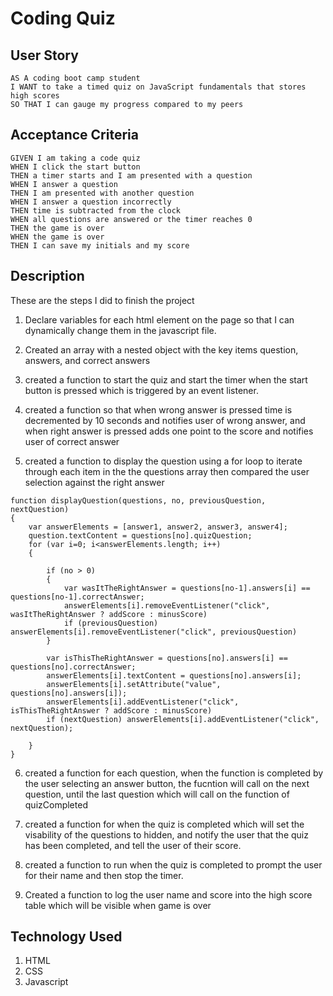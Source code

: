 # Coding Quiz

## User Story

```
AS A coding boot camp student
I WANT to take a timed quiz on JavaScript fundamentals that stores high scores
SO THAT I can gauge my progress compared to my peers
```

## Acceptance Criteria

```
GIVEN I am taking a code quiz
WHEN I click the start button
THEN a timer starts and I am presented with a question
WHEN I answer a question
THEN I am presented with another question
WHEN I answer a question incorrectly
THEN time is subtracted from the clock
WHEN all questions are answered or the timer reaches 0
THEN the game is over
WHEN the game is over
THEN I can save my initials and my score
```
## Description

These are the steps I did to finish the project

1. Declare variables for each html element on the page so that I can dynamically change them in the javascript file. 

2. Created an array with a nested object with the key items question, answers, and correct answers

3. created a function to start the quiz and start the timer when the start button is pressed which is triggered by an event listener. 

4. created a function so that when wrong answer is pressed time is decremented by 10 seconds and notifies user of wrong answer, and when right answer is pressed adds one point to the score and notifies user of correct answer

5. created a function to display the question using a for loop to iterate through each item in the the questions array then compared the user selection against the right answer
```
function displayQuestion(questions, no, previousQuestion, nextQuestion)
{
    var answerElements = [answer1, answer2, answer3, answer4];
    question.textContent = questions[no].quizQuestion;
    for (var i=0; i<answerElements.length; i++)
    {

        if (no > 0)
        {
            var wasItTheRightAnswer = questions[no-1].answers[i] == questions[no-1].correctAnswer;
            answerElements[i].removeEventListener("click", wasItTheRightAnswer ? addScore : minusScore)
            if (previousQuestion) answerElements[i].removeEventListener("click", previousQuestion)
        }
        
        var isThisTheRightAnswer = questions[no].answers[i] == questions[no].correctAnswer;
        answerElements[i].textContent = questions[no].answers[i];
        answerElements[i].setAttribute("value", questions[no].answers[i]);
        answerElements[i].addEventListener("click", isThisTheRightAnswer ? addScore : minusScore)
        if (nextQuestion) answerElements[i].addEventListener("click", nextQuestion);

    }
}
```

6. created a function for each question, when the function is completed by the user selecting an answer button, the fucntion will call on the next question, until the last question which will call on the function of quizCompleted

7. created a function for when the quiz is completed which will set the visability of the questions to hidden, and notify the user that the quiz has been completed, and tell the user of their score. 

8. created a function to run when the quiz is completed to prompt the user for their name and then stop the timer. 

9. Created a function to log the user name and score into the high score table which will be visible when game is over

## Technology Used

1. HTML
2. CSS
3. Javascript


